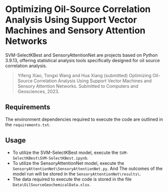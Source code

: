 # Optimizing Oil-Source Correlation Analysis Using Support Vector Machines and Sensory Attention Networks

SVM-SelectKBest and SensoryAttentionNet are projects based on Python 3.9.13, offering statistical analysis tools specifically designed for oil source correlation analysis.

> Yifeng Xiao, Tongxi Wang and Hua Xiang (submitted) Optimizing Oil-Source Correlation Analysis Using Support Vector Machines and Sensory Attention Networks. 
> Submitted to Computers and Geosciences, 2023.

## Requirements

The environment dependencies required to execute the code are outlined in the `requirements.txt`.

## Usage

- To utilize the SVM-SelectKBest model, execute the `SVM-SelectKBest\SVM-SelectKBest.ipynb`.
- To utilize the SensoryAttentionNet model, execute the `SensoryAttentionNet\SensoryAttentionNet.py`. And The outcomes of the model run will be stored in the `SensoryAttentionNet\results\`.
- The data required to execute the code is stored in the file `Data\OilSourceGeochemicalData.xlsx`.

